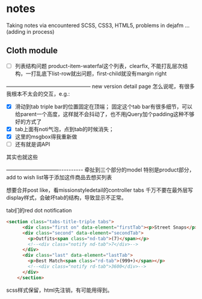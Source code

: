 # notes
Taking notes via encountered SCSS, CSS3, HTML5, problems in dejafm ...(adding in process)

## Cloth module

- [ ] 列表结构问题
product-item-waterfal这个列表，clearfix, 不能打乱层次结构，一打乱底下list-row就出问题，first-child就没有margin right

————————————————
new version detail page
怎么说呢，有很多我根本不太会的交互，e.g.:
- [x] 滑动到tab triple bar的位置固定在顶端；
固定这个tab bar有很多细节，可以给parent一个高度，这样就不会抖动了，也不用jQuery加个padding这种不够好的方式了
- [x] tab上面有noti气泡，点到tab的时候消失；
- [x] 这里的msgbox得我重新做
- [ ] 还有就是调API

其实也就这些

——————————----------
牵扯到三个部分的model
特别是product部分，add to wish list等于添加这件商品去想买列表

想要合并post like，看missionstyledetail的controller
tabs 千万不要在最外层写display样式，会破坏tab的结构，导致显示不正常。

tab们的red dot notification

```html
<section class="tabs-title-triple tabs">
      <div class="first on" data-element="firstTab"><p>Street Snaps</p></div>
      <div class="second" data-element="secondTab">
        <p>Outfits<span class="nd-tab">(7)</span></p>
        <!--<div class="notify nd-tab">7</div>-->
      </div>
      <div class="last" data-element="lastTab">
        <p>Best Match<span class="rd-tab">(999+)</span></p>
        <!--<div class="notify rd-tab">3600</div>-->
      </div>
    </section>
```

scss样式保留，html先注销，有可能用得到。
